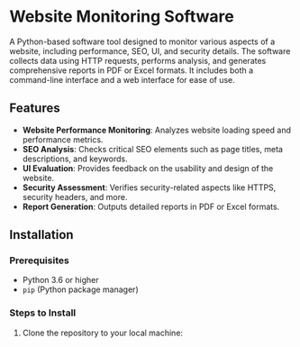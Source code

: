 # Website Monitoring Software

A Python-based software tool designed to monitor various aspects of a website, including performance, SEO, UI, and security details. The software collects data using HTTP requests, performs analysis, and generates comprehensive reports in PDF or Excel formats. It includes both a command-line interface and a web interface for ease of use.

## Features

- **Website Performance Monitoring**: Analyzes website loading speed and performance metrics.
- **SEO Analysis**: Checks critical SEO elements such as page titles, meta descriptions, and keywords.
- **UI Evaluation**: Provides feedback on the usability and design of the website.
- **Security Assessment**: Verifies security-related aspects like HTTPS, security headers, and more.
- **Report Generation**: Outputs detailed reports in PDF or Excel formats.

## Installation

### Prerequisites

- Python 3.6 or higher
- `pip` (Python package manager)

### Steps to Install

1. Clone the repository to your local machine:
   ```bash

[//]: # (   git clone https://github.com/yourusername/website-monitoring-software.git)

[//]: # (   cd website-monitoring-software)
